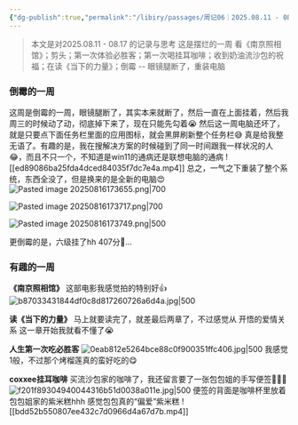 ```yaml
---
{"dg-publish":true,"permalink":"/libiry/passages/周记06｜2025.08.11 - 08.17 暑假第七周 摆烂的一周/","dgPassFrontmatter":true,"noteIcon":"","created":"2025-08-16T17:32:13.861+08:00","updated":"2025-08-16T17:58:34.550+08:00"}
---
```




>本文是对2025.08.11 - 08.17 的记录与思考
> 这是摆烂的一周
> 看《南京照相馆》；剪头；第一次体验必胜客；第一次喝挂耳咖啡；收到奶油流沙包的祝福；在读《当下的力量》；倒霉 -- 眼镜腿断了，重装电脑

### 倒霉的一周
这周是倒霉的一周，眼镜腿断了，其实本来就断了，然后一直在上面挂着，然后我周三的时候动了动，彻底掉下来了，现在只能先勾着😭
然后这一周电脑还坏了，就是只要点下面任务栏里面的应用图标，就会黑屏刷新整个任务栏😅 真是给我整无语了。有趣的是，我在搜解决方案的时候碰到了同一时间跟我一样状况的人😂，而且不只一个，不知道是win11的通病还是联想电脑的通病
![[ed89086ba25fda4dced84035f7dc7e4a.mp4]]
总之，一气之下重装了整个系统，东西全没了，但是换来的是全新的电脑😍
![Pasted image 20250816173655.png|700](/img/user/accessory/Pasted%20image%2020250816173655.png)

![Pasted image 20250816173717.png|700](/img/user/accessory/Pasted%20image%2020250816173717.png)

![Pasted image 20250816173749.png|500](/img/user/accessory/Pasted%20image%2020250816173749.png)

更倒霉的是，六级挂了hh 407分💩...

### 有趣的一周
**《南京照相馆》**
这部电影我感觉拍的特别好👍
![b87033431844df0c8d817260726a6d4a.jpg|500](/img/user/accessory/b87033431844df0c8d817260726a6d4a.jpg)

**读《当下的力量》**
马上就要读完了，就差最后两章了，不过感觉从 开悟的爱情关系 这一章开始我就看不懂了😭

**人生第一次吃必胜客**
![0eab812e5264bce88c0f900351ffc406.jpg|500](/img/user/accessory/0eab812e5264bce88c0f900351ffc406.jpg)
我感觉1般，不过那个烤榴莲真的蛮好吃的😋

**coxxee挂耳咖啡**
买流沙包家的咖啡了，我还留言要了一张包包姐的手写便签🤗🤗🤗
![f201f89304940044316b51d0038a011e.jpg|500](/img/user/accessory/f201f89304940044316b51d0038a011e.jpg)
便签的背面是咖啡杯里放着包包姐家的紫米糕hhh 感觉包包真的“偏爱”紫米糕
![[bdd52b550807ee432c7d0966d4a67d7b.mp4]]
